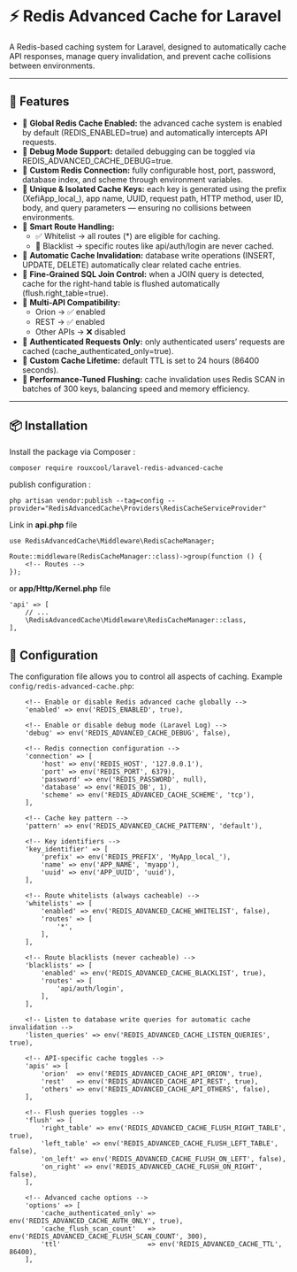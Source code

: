 # ⚡ Redis Advanced Cache for Laravel

A Redis-based caching system for Laravel, designed to automatically cache API responses, manage query invalidation, and prevent cache collisions between environments.

---

## 🚀 Features

- 🔹 **Global Redis Cache Enabled:** the advanced cache system is enabled by default (REDIS_ENABLED=true) and automatically intercepts API requests.
- 🔹 **Debug Mode Support:** detailed debugging can be toggled via REDIS_ADVANCED_CACHE_DEBUG=true.
- 🔹 **Custom Redis Connection:** fully configurable host, port, password, database index, and scheme through environment variables.
- 🔹 **Unique & Isolated Cache Keys:** each key is generated using the prefix (XefiApp_local_), app name, UUID, request path, HTTP method, user ID, body, and query parameters — ensuring no collisions between environments.
- 🔹 **Smart Route Handling:**
    - ✅ Whitelist → all routes (*) are eligible for caching.
    - 🚫 Blacklist → specific routes like api/auth/login are never cached.
- 🔹 **Automatic Cache Invalidation:** database write operations (INSERT, UPDATE, DELETE) automatically clear related cache entries.
- 🔹 **Fine-Grained SQL Join Control:** when a JOIN query is detected, cache for the right-hand table is flushed automatically (flush.right_table=true).
- 🔹 **Multi-API Compatibility:**
    - Orion → ✅ enabled
    - REST → ✅ enabled
    - Other APIs → ❌ disabled
- 🔹 **Authenticated Requests Only:** only authenticated users’ requests are cached (cache_authenticated_only=true).
- 🔹 **Custom Cache Lifetime:** default TTL is set to 24 hours (86400 seconds).
- 🔹 **Performance-Tuned Flushing:** cache invalidation uses Redis SCAN in batches of 300 keys, balancing speed and memory efficiency.

---

## 📦 Installation

Install the package via Composer :

```bash
composer require rouxcool/laravel-redis-advanced-cache
```

publish configuration :
```
php artisan vendor:publish --tag=config --provider="RedisAdvancedCache\Providers\RedisCacheServiceProvider"
```

Link in **api.php** file
```
use RedisAdvancedCache\Middleware\RedisCacheManager;

Route::middleware(RedisCacheManager::class)->group(function () {
    <!-- Routes -->
});
```

or **app/Http/Kernel.php** file
```
'api' => [
    // ...
    \RedisAdvancedCache\Middleware\RedisCacheManager::class,
],
```

## 🧩 Configuration

The configuration file allows you to control all aspects of caching. Example ``config/redis-advanced-cache.php``:
```
    <!-- Enable or disable Redis advanced cache globally -->
    'enabled' => env('REDIS_ENABLED', true),

    <!-- Enable or disable debug mode (Laravel Log) -->
    'debug' => env('REDIS_ADVANCED_CACHE_DEBUG', false),

    <!-- Redis connection configuration -->
    'connection' => [
        'host' => env('REDIS_HOST', '127.0.0.1'),
        'port' => env('REDIS_PORT', 6379),
        'password' => env('REDIS_PASSWORD', null),
        'database' => env('REDIS_DB', 1),
        'scheme' => env('REDIS_ADVANCED_CACHE_SCHEME', 'tcp'),
    ],

    <!-- Cache key pattern -->
    'pattern' => env('REDIS_ADVANCED_CACHE_PATTERN', 'default'),

    <!-- Key identifiers -->
    'key_identifier' => [
        'prefix' => env('REDIS_PREFIX', 'MyApp_local_'),
        'name' => env('APP_NAME', 'myapp'),
        'uuid' => env('APP_UUID', 'uuid'),
    ],

    <!-- Route whitelists (always cacheable) -->
    'whitelists' => [
        'enabled' => env('REDIS_ADVANCED_CACHE_WHITELIST', false),
        'routes' => [
            '*',
        ],
    ],

    <!-- Route blacklists (never cacheable) -->
    'blacklists' => [
        'enabled' => env('REDIS_ADVANCED_CACHE_BLACKLIST', true),
        'routes' => [
            'api/auth/login',
        ],
    ],

    <!-- Listen to database write queries for automatic cache invalidation -->
    'listen_queries' => env('REDIS_ADVANCED_CACHE_LISTEN_QUERIES', true),

    <!-- API-specific cache toggles -->
    'apis' => [
        'orion'  => env('REDIS_ADVANCED_CACHE_API_ORION', true),
        'rest'   => env('REDIS_ADVANCED_CACHE_API_REST', true),
        'others' => env('REDIS_ADVANCED_CACHE_API_OTHERS', false),
    ],

    <!-- Flush queries toggles -->
    'flush' => [
        'right_table' => env('REDIS_ADVANCED_CACHE_FLUSH_RIGHT_TABLE', true),
        'left_table' => env('REDIS_ADVANCED_CACHE_FLUSH_LEFT_TABLE', false),
        'on_left' => env('REDIS_ADVANCED_CACHE_FLUSH_ON_LEFT', false),
        'on_right' => env('REDIS_ADVANCED_CACHE_FLUSH_ON_RIGHT', false),
    ],

    <!-- Advanced cache options -->
    'options' => [
        'cache_authenticated_only' => env('REDIS_ADVANCED_CACHE_AUTH_ONLY', true),
        'cache_flush_scan_count'   => env('REDIS_ADVANCED_CACHE_FLUSH_SCAN_COUNT', 300),
        'ttl'                      => env('REDIS_ADVANCED_CACHE_TTL', 86400),
    ],
```
